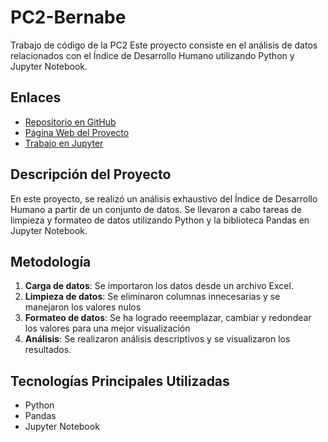 # PC2-Bernabe
 Trabajo de código de la PC2
 Este proyecto consiste en el análisis de datos relacionados con el Índice de Desarrollo Humano utilizando Python y Jupyter Notebook.

## Enlaces

- [Repositorio en GitHub](https://github.com/Camilo0702/PC2-Bernabe)
- [Página Web del Proyecto](https://Camilo0702.github.io/PC2-Bernabe/)
- [Trabajo en Jupyter](TrabajoPC2-Bernabe.html)

## Descripción del Proyecto

En este proyecto, se realizó un análisis exhaustivo del Índice de Desarrollo Humano a partir de un conjunto de datos. Se llevaron a cabo tareas de limpieza y formateo de datos utilizando Python y la biblioteca Pandas en Jupyter Notebook.

## Metodología

1. **Carga de datos**: Se importaron los datos desde un archivo Excel.
2. **Limpieza de datos**: Se eliminaron columnas innecesarias y se manejaron los valores nulos
3. **Formateo de datos**: Se ha logrado reeemplazar, cambiar y redondear los valores para una mejor visualización
4. **Análisis**: Se realizaron análisis descriptivos y se visualizaron los resultados.

## Tecnologías Principales Utilizadas

- Python
- Pandas
- Jupyter Notebook

